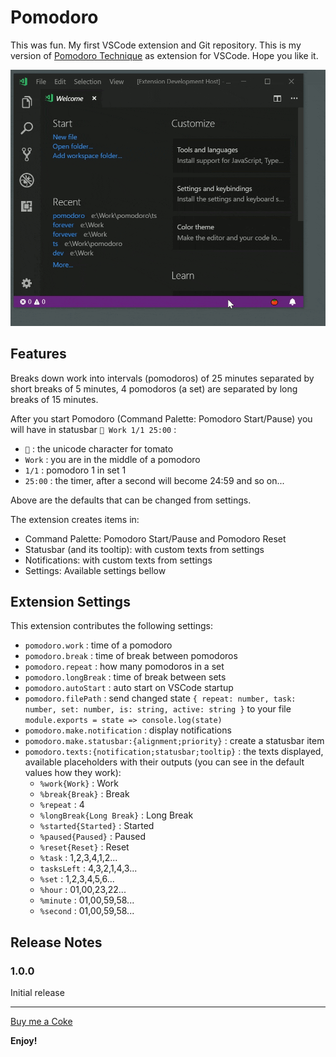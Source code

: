# Pomodoro

This was fun. My first VSCode extension and Git repository. This is my version of [Pomodoro Technique](https://en.wikipedia.org/wiki/Pomodoro_Technique) as extension for VSCode. Hope you like it.

![Pomodoro](images/pomodoro.gif)

## Features

Breaks down work into intervals (pomodoros) of 25 minutes separated by short breaks of 5 minutes, 4 pomodoros (a set) are separated by long breaks of 15 minutes. 

After you start Pomodoro (Command Palette: Pomodoro Start/Pause) you will have in statusbar `🍅 Work 1/1 25:00` :
* `🍅` : the unicode character for tomato
* `Work` : you are in the middle of a pomodoro
* `1/1` : pomodoro 1 in set 1
* `25:00` : the timer, after a second will become 24:59 and so on...

Above are the defaults that can be changed from settings.

The extension creates items in:
* Command Palette: Pomodoro Start/Pause and Pomodoro Reset
* Statusbar (and its tooltip): with custom texts from settings
* Notifications: with custom texts from settings
* Settings: Available settings bellow


## Extension Settings

This extension contributes the following settings:

* `pomodoro.work` : time of a pomodoro
* `pomodoro.break` : time of break between pomodoros
* `pomodoro.repeat` : how many pomodoros in a set
* `pomodoro.longBreak` : time of break between sets
* `pomodoro.autoStart` : auto start on VSCode startup
* `pomodoro.filePath` : send changed state `{ repeat: number, task: number, set: number, is: string, active: string }` to your file `module.exports = state => console.log(state)`
* `pomodoro.make.notification` : display notifications
* `pomodoro.make.statusbar:{alignment;priority}` : create a statusbar item
* `pomodoro.texts:{notification;statusbar;tooltip}` : the texts displayed, available placeholders with their outputs (you can see in the default values how they work):
  * `%work{Work}` : Work
  * `%break{Break}` : Break
  * `%repeat` : 4 
  * `%longBreak{Long Break}` : Long Break
  * `%started{Started}` : Started
  * `%paused{Paused}` : Paused
  * `%reset{Reset}` : Reset
  * `%task` : 1,2,3,4,1,2...
  * `tasksLeft` : 4,3,2,1,4,3...
  * `%set` : 1,2,3,4,5,6...
  * `%hour` : 01,00,23,22...
  * `%minute` : 01,00,59,58...
  * `%second` : 01,00,59,58...


## Release Notes

### 1.0.0

Initial release

-----------------------------------------------------------------------------------------------------------

[Buy me a Coke](https://www.paypal.com/cgi-bin/webscr?cmd=_s-xclick&hosted_button_id=JCKTBQ6RWCBBA)


**Enjoy!**
